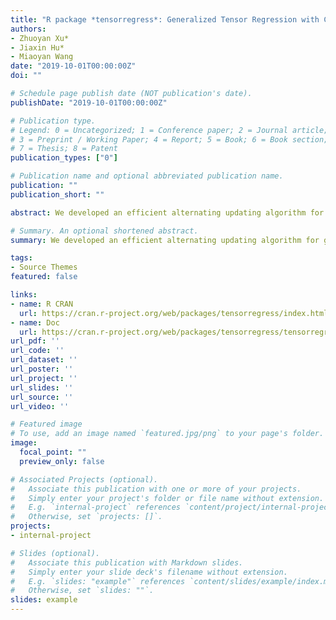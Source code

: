 ```yaml
---
title: "R package *tensorregress*: Generalized Tensor Regression with Covariates on Multiple Modes"
authors:
- Zhuoyan Xu*
- Jiaxin Hu*
- Miaoyan Wang
date: "2019-10-01T00:00:00Z"
doi: ""

# Schedule page publish date (NOT publication's date).
publishDate: "2019-10-01T00:00:00Z"

# Publication type.
# Legend: 0 = Uncategorized; 1 = Conference paper; 2 = Journal article;
# 3 = Preprint / Working Paper; 4 = Report; 5 = Book; 6 = Book section;
# 7 = Thesis; 8 = Patent
publication_types: ["0"]

# Publication name and optional abbreviated publication name.
publication: ""
publication_short: ""

abstract: We developed an efficient alternating updating algorithm for generalized tensor-response regression given covariates on multiple modes. The package contains three functions. tensor_regress to implement tensor regression model. The inputs are response tensor, multiple covariate matrices, and a desired Tucker rank. The outputs is a constrained MLE for the coefficient tensor ; selerank to estimate the tucker rank of coefficient tensor based on BIC criterion; simdata to generate response tensor and multiple covariate under different settings.

# Summary. An optional shortened abstract.
summary: We developed an efficient alternating updating algorithm for generalized tensor-response regression given covariates on multiple modes.

tags:
- Source Themes
featured: false

links:
- name: R CRAN
  url: https://cran.r-project.org/web/packages/tensorregress/index.html
- name: Doc
  url: https://cran.r-project.org/web/packages/tensorregress/tensorregress.pdf
url_pdf: ''
url_code: ''
url_dataset: ''
url_poster: ''
url_project: ''
url_slides: ''
url_source: ''
url_video: ''

# Featured image
# To use, add an image named `featured.jpg/png` to your page's folder. 
image:
  focal_point: ""
  preview_only: false

# Associated Projects (optional).
#   Associate this publication with one or more of your projects.
#   Simply enter your project's folder or file name without extension.
#   E.g. `internal-project` references `content/project/internal-project/index.md`.
#   Otherwise, set `projects: []`.
projects:
- internal-project

# Slides (optional).
#   Associate this publication with Markdown slides.
#   Simply enter your slide deck's filename without extension.
#   E.g. `slides: "example"` references `content/slides/example/index.md`.
#   Otherwise, set `slides: ""`.
slides: example
---
```

